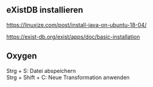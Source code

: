 ## eXistDB installieren

https://linuxize.com/post/install-java-on-ubuntu-18-04/

https://exist-db.org/exist/apps/doc/basic-installation


## Oxygen    
Strg + S: Datei abspeichern   
Strg + Shift + C: Neue Transformation anwenden
